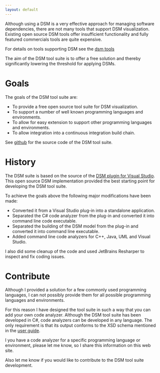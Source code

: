 ```yaml
---
layout: default
---
```


Although using a DSM is a very effective approach for managing software dependencies, there are not many tools that support DSM visualization.
Existing open source DSM tools offer insufficient functionality and fully featured commercials tools are quite expensive. 

For details on tools supporting DSM see the [dsm tools](dsm_tools)

The aim of the DSM tool suite is to offer a free solution and thereby significantly lowering the  threshold for applying DSMs. 

# Goals

The goals of the DSM tool suite are:
* To provide a free open source tool suite for DSM visualization.
* To support a number of well known programming languages and environments.
* To allow for easy extension to support other programming languages and environments.
* To allow integration into a continuous integration build chain.

See [github](https://github.com/dsmsuite) for the source code of the DSM tool suite.

# History

The DSM suite is based on the source of the [DSM plugin for Visual Studio](https://github.com/tecsoft/dsm-vs-addin). 
This open source DSM implementation provided the best starting point for developing the DSM tool suite.

To achieve the goals above the following major modifications have been made:
* Converted it from a Visual Studio plug-in into a standalone application.
* Separated the C# code analyzer from the plug-in and converted it into command line code executable.
* Separated the building of the DSM model from the plug-in and converted it into command line executable.
* Added command line code analyzers for C++, Java, UML and Visual Studio.

I also did some cleanup of the code and used JetBrains Resharper to inspect and fix coding issues. 

# Contribute

Although I provided a solution for a few commonly used programming languages, I can not possibly provide them for all possible programming languages and environments. 

For this reason I have designed the tool suite in such a way that you can add your own code analyzer.
Although the DSM tool suite has been developed in C#, code analyzers can be developed in any language. The only requirement is that its output conforms to the XSD schema mentioned in the [user guide](user_guide).

I you have a code analyzer for a specific programming language or environment, please let me know, so I share this information on this web site.

Also let me know if you would like to contribute to the DSM tool suite development. 
